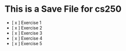 # This is a Save File for cs250

- [ x ] Exercise 1
- [ x ] Exercise 2
- [ x ] Exercise 3
- [ x ] Exercise 4
- [ x ] Exercise 5